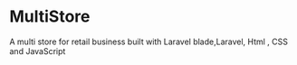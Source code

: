 # MultiStore
A multi store for retail business built with Laravel blade,Laravel, Html , CSS and JavaScript

